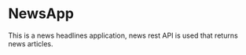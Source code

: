 # NewsApp
This is a news headlines application, news rest API is used that returns news articles.  
